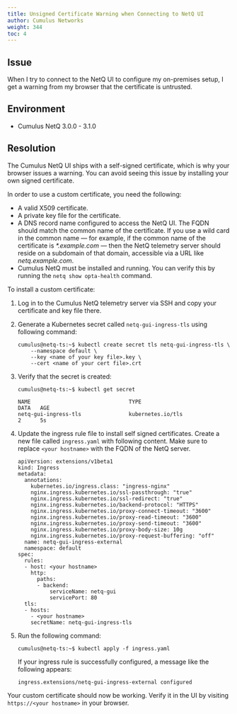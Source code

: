 ```yaml
---
title: Unsigned Certificate Warning when Connecting to NetQ UI
author: Cumulus Networks
weight: 344
toc: 4
---
```


## Issue

When I try to connect to the NetQ UI to configure my on-premises setup, I get a warning from my browser that the certificate is untrusted.

## Environment

- Cumulus NetQ 3.0.0 - 3.1.0

## Resolution

The Cumulus NetQ UI ships with a self-signed certificate, which is why your browser issues a warning. You can avoid seeing this issue by installing your own signed certificate.

In order to use a custom certificate, you need the following:

- A valid X509 certificate.
- A private key file for the certificate.
- A DNS record name configured to access the NetQ UI. The FQDN should match the common name of the certificate. If you use a wild card in the common name &mdash; for example, if the common name of the certificate is _*.example.com_ &mdash; then the NetQ telemetry server should reside on a subdomain of that domain, accessible via a URL like _netq.example.com_.
- Cumulus NetQ must be installed and running. You can verify this by running the `netq show opta-health` command.

To install a custom certificate:

1. Log in to the Cumulus NetQ telemetry server via SSH and copy your certificate and key file there.
1. Generate a Kubernetes secret called `netq-gui-ingress-tls` using following command:

       cumulus@netq-ts:~$ kubectl create secret tls netq-gui-ingress-tls \
           --namespace default \
           --key <name of your key file>.key \
           --cert <name of your cert file>.crt

1. Verify that the secret is created:

       cumulus@netq-ts:~$ kubectl get secret

       NAME                               TYPE                                  DATA   AGE
       netq-gui-ingress-tls               kubernetes.io/tls                     2      5s

1. Update the ingress rule file to install self signed certificates. Create a new file called `ingress.yaml` with following content. Make sure to replace `<your hostname>` with the FQDN of the NetQ server.

       apiVersion: extensions/v1beta1
       kind: Ingress
       metadata:
         annotations:
           kubernetes.io/ingress.class: "ingress-nginx"
           nginx.ingress.kubernetes.io/ssl-passthrough: "true"
           nginx.ingress.kubernetes.io/ssl-redirect: "true"
           nginx.ingress.kubernetes.io/backend-protocol: "HTTPS"
           nginx.ingress.kubernetes.io/proxy-connect-timeout: "3600"
           nginx.ingress.kubernetes.io/proxy-read-timeout: "3600"
           nginx.ingress.kubernetes.io/proxy-send-timeout: "3600"
           nginx.ingress.kubernetes.io/proxy-body-size: 10g
           nginx.ingress.kubernetes.io/proxy-request-buffering: "off"
         name: netq-gui-ingress-external
         namespace: default
       spec:
         rules:
         - host: <your hostname>
           http:
             paths:
             - backend:
                 serviceName: netq-gui
                 servicePort: 80
         tls:
         - hosts:
           - <your hostname>
           secretName: netq-gui-ingress-tls

1. Run the following command:

       cumulus@netq-ts:~$ kubectl apply -f ingress.yaml

   If your ingress rule is successfully configured, a message like the following appears:

       ingress.extensions/netq-gui-ingress-external configured

Your custom certificate should now be working. Verify it in the UI by visiting `https://<your hostname>` in your browser.
